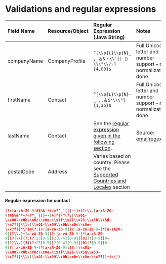 # Validations and regular expressions

|Field Name | Resource/Object | Regular Expression (Java String) | Notes|
|:----|:----|:----|:----|
|companyName | CompanyProfile | `^[\\p{L}\\p{N}_ ,.＆&・\\'()（）\\\"\\/-]{4,80}$`| Full Unicode letter and number support – no normalization is done.|
|firstName | Contact | `^[\\p{L}\\p{N}-_ ,.＆&'\\\"]{1,35}$`| Full Unicode letter and number support – no normalization is done.|
|lastName | Contact | See the [regular expression given in the following section](#regular-expression-for-contact). |Source: [emailregex.com](https://emailregex.com/)| 
|postalCode | Address | Varies based on country. Please see the [Supported Countries and Locales](./supported_locales.md) section| |

#### Regular expression for contact

```json
(?:[a-zA-Z0-9!#$%&'*+/=?^_`{|}~-]+(?:\\.[a-zA-Z0-
9!#$%&'*+/=?^_`{|}~-]+)*|\"(?:[\\x01-
\\x08\\x0b\\x0c\\x0e-\\x1f\\x21\\x23-\\x5b\\x5d-
\\x7f]|\\\\[\\x01-\\x09\\x0b\\x0c\\x0e-
\\x7f])*\")@(?:(?:[a-zA-Z0-9](?:[a-zA-Z0-9-]*[a-zAZ0-
9])?\\.)+[a-zA-Z0-9](?:[a-zA-Z0-9-]*[a-zA-Z0-
9])?|\\[(?:(?:25[0-5]|2[0-4][0-9]|[01]?[0-9][0-
9]?)\\.){3}(?:25[0-5]|2[0-4][0-9]|[01]?[0-9][0-
9]?|[a-zA-Z0-9-]*[a-zA-Z0-9]:(?:[\\x01-
\\x08\\x0b\\x0c\\x0e-\\x1f\\x21-\\x5a\\x53-
\\x7f]|\\\\[\\x01-\\x09\\x0b\\x0c\\x0e-\\x7f])+)\\])
```

